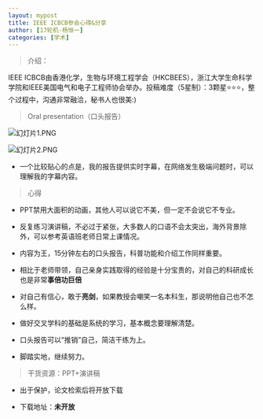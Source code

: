 ```yaml
---
layout: mypost
title: IEEE ICBCB参会心得&分享
author: [17轮机-杨恒一]
categories: [学术]
---
```

> 介绍：

IEEE ICBCB由香港化学，生物与环境工程学会（HKCBEES），浙江大学生命科学学院和IEEE美国电气和电子工程师协会举办。投稿难度（5星制）：3颗星⭐⭐⭐，整个过程中，沟通非常融洽，秘书人也很美:)


>Oral presentation（口头报告）

![幻灯片1.PNG](https://i.loli.net/2020/05/19/ShPJEfZyM32xuHG.png)

![幻灯片2.PNG](https://i.loli.net/2020/05/19/Ov7m4bSkFhW2Vpx.png)


- 一个比较贴心的点是，我的报告提供实时字幕，在网络发生极端问题时，可以理解我的字幕内容。

>心得

- PPT禁用大面积的动画，其他人可以说它不美，但一定不会说它不专业。

- 反复练习演讲稿，不必过于紧张，大多数人的口语不会太突出，海外背景除外，可以参考英语班老师日常上课情况。

- 内容为王，15分钟左右的口头报告，科普功能和介绍工作同样重要。

- 相比于老师带领，自己亲身实践取得的经验是十分宝贵的，对自己的科研成长也是非常**事倍功巨倍**

- 对自己有信心，敢于**亮剑**，如果教授会嘲笑一名本科生，那说明他自己也不怎么样。

- 做好交叉学科的基础是系统的学习，基本概念要理解清楚。

- 口头报告可以“推销”自己，简洁干练为上。

- 脚踏实地，继续努力。

>干货资源：PPT+演讲稿

- 出于保护，论文检索后将开放下载

- 下载地址：**未开放**


